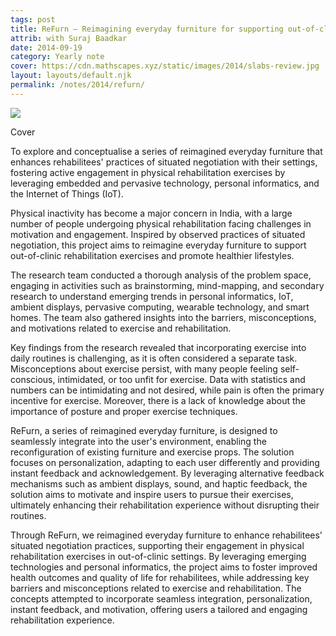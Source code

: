 ```yaml
---
tags: post
title: ReFurn — Reimagining everyday furniture for supporting out-of-clinic physical rehabilitation
attrib: with Suraj Baadkar
date: 2014-09-19
category: Yearly note
cover: https://cdn.mathscapes.xyz/static/images/2014/slabs-review.jpg
layout: layouts/default.njk
permalink: /notes/2014/refurn/
--- 
```


<img src="https://cdn.mathscapes.xyz/static/images/2014/slabs-review.jpg">

Cover

To explore and conceptualise a series of reimagined everyday furniture that enhances rehabilitees' practices of situated negotiation with their settings, fostering active engagement in physical rehabilitation exercises by leveraging embedded and pervasive technology, personal informatics, and the Internet of Things (IoT).

Physical inactivity has become a major concern in India, with a large number of people undergoing physical rehabilitation facing challenges in motivation and engagement. Inspired by observed practices of situated negotiation, this project aims to reimagine everyday furniture to support out-of-clinic rehabilitation exercises and promote healthier lifestyles.

The research team conducted a thorough analysis of the problem space, engaging in activities such as brainstorming, mind-mapping, and secondary research to understand emerging trends in personal informatics, IoT, ambient displays, pervasive computing, wearable technology, and smart homes. The team also gathered insights into the barriers, misconceptions, and motivations related to exercise and rehabilitation.

Key findings from the research revealed that incorporating exercise into daily routines is challenging, as it is often considered a separate task. Misconceptions about exercise persist, with many people feeling self-conscious, intimidated, or too unfit for exercise. Data with statistics and numbers can be intimidating and not desired, while pain is often the primary incentive for exercise. Moreover, there is a lack of knowledge about the importance of posture and proper exercise techniques.

ReFurn, a series of reimagined everyday furniture, is designed to seamlessly integrate into the user's environment, enabling the reconfiguration of existing furniture and exercise props. The solution focuses on personalization, adapting to each user differently and providing instant feedback and acknowledgement. By leveraging alternative feedback mechanisms such as ambient displays, sound, and haptic feedback, the solution aims to motivate and inspire users to pursue their exercises, ultimately enhancing their rehabilitation experience without disrupting their routines.

Through ReFurn, we reimagined everyday furniture to enhance rehabilitees' situated negotiation practices, supporting their engagement in physical rehabilitation exercises in out-of-clinic settings. By leveraging emerging technologies and personal informatics, the project aims to foster improved health outcomes and quality of life for rehabilitees, while addressing key barriers and misconceptions related to exercise and rehabilitation. The concepts attempted to incorporate seamless integration, personalization, instant feedback, and motivation, offering users a tailored and engaging rehabilitation experience.